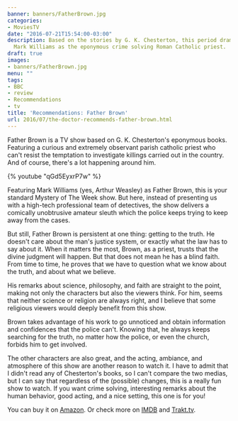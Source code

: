 ```yaml
---
banner: banners/FatherBrown.jpg
categories:
- MoviesTV
date: "2016-07-21T15:54:00-03:00"
description: Based on the stories by G. K. Chesterton, this period drama features
  Mark Williams as the eponymous crime solving Roman Catholic priest.
draft: true
images:
- banners/FatherBrown.jpg
menu: ""
tags:
- BBC
- review
- Recommendations
- tv
title: 'Recommendations: Father Brown'
url: 2016/07/the-doctor-recommends-father-brown.html
---
```


Father Brown is a TV show based on G. K. Chesterton's eponymous books. 
Featuring a curious and extremely observant parish catholic priest who can't resist the temptation to investigate 
killings carried out in the country. And of course, there's a lot happening around him.

<!--more-->

{% youtube "qGd5EyxrP7w" %}

Featuring Mark Williams (yes, Arthur Weasley) as Father Brown, this is your standard Mystery of The Week show. 
But here, instead of presenting us with a high-tech professional team of detectives, 
the show delivers a comically unobtrusive amateur sleuth which the police keeps trying to keep away from the cases. 

But still, Father Brown is persistent at one thing: getting to the truth. He doesn't care about the man's justice system, 
or exactly what the law has to say about it. When it matters the most, Brown, as a priest, trusts that the divine 
judgment will happen. But that does not mean he has a blind faith. 
From time to time, he proves that we have to question what we know about the truth, and about what we believe.

His remarks about science, philosophy, and faith are straight to the point, 
making not only the characters but also the viewers think. 
For him, seems that neither science or religion are always right, 
and I believe that some religious viewers would deeply benefit from this show.

Brown takes advantage of his work to go unnoticed and obtain information and confidences that the police can't. 
Knowing that, he always keeps searching for the truth, no matter how the police, or even the church, 
forbids him to get involved.

The other characters are also great, and the acting, ambiance, and atmosphere of this show are another reason to watch it. 
I have to admit that I didn't read any of Chesterton's books, so I can't compare the two medias, 
but I can say that regardless of the (possible) changes, this is a really fun show to watch. If you want crime solving, 
interesting remarks about the human behavior, good acting, and a nice setting, this one is for you!

You can buy it on [Amazon](https://www.amazon.com/Father-Brown-Blu-Ray-Reg-Kingdom/dp/B00ISR4OEU/?tag=doctorcorgi-20). 
Or check more on [IMDB](http://www.imdb.com/title/tt2215842/) and [Trakt.tv](https://trakt.tv/shows/father-brown).

<a data-iframely-url="//cdn.iframe.ly/j4xSsl" data-template="inline" href="https://www.amazon.com/Father-Brown-Blu-Ray-Reg-Kingdom/dp/B00ISR4OEU/159-1170745-0745902"></a><script async="" charset="utf-8" src="//cdn.iframe.ly/embed.js"></script>